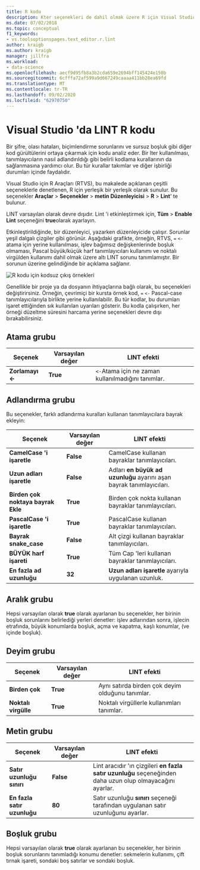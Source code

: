 ```yaml
---
title: R kodu
description: Kter seçenekleri de dahil olmak üzere R için Visual Studio 'nun derleme desteğiyle çalışma.
ms.date: 07/02/2018
ms.topic: conceptual
f1_keywords:
- vs.toolsoptionspages.text_editor.r.lint
author: kraigb
ms.author: kraigb
manager: jillfra
ms.workload:
- data-science
ms.openlocfilehash: aecf9d95fb8a3b2cda659e2694bff145424e150b
ms.sourcegitcommit: 6cfffa72af599a9d667249caaaa411bb28ea69fd
ms.translationtype: MT
ms.contentlocale: tr-TR
ms.lasthandoff: 09/02/2020
ms.locfileid: "62970750"
---
```

# <a name="lint-r-code-in-visual-studio"></a>Visual Studio 'da LINT R kodu

Bir şifre, olası hataları, biçimlendirme sorunlarını ve sursuz boşluk gibi diğer kod gürültülerini ortaya çıkarmak için kodu analiz eder. Bir lter kullanılması, tanımlayıcıların nasıl adlandırıldığı gibi belirli kodlama kurallarının da sağlanmasına yardımcı olur. Bu tür kurallar takımlar ve diğer işbirliği durumları içinde faydalıdır.

Visual Studio için R Araçları (RTVS), bu makalede açıklanan çeşitli seçeneklerle denetlenen, R için yerleşik bir yerleşik olarak sunulur. Bu seçenekler **Araçlar**  >  **Seçenekler**  >  **metin Düzenleyicisi**  >  **R**  >  **Lint**' te bulunur.

LINT varsayılan olarak devre dışıdır. Lint 'i etkinleştirmek için, **Tüm**  >  **Enable Lint** seçeneğini **true**olarak ayarlayın.

Etkinleştirildiğinde, bir düzenleyici, yazarken düzenleyicide çalışır. Sorunlar yeşil dalgalı çizgiler gibi görünür. Aşağıdaki grafikte, örneğin, RTVS, `=` `<-` atama için yerine kullanılması, işlev bağımsız değişkenlerinde boşluk olmaması, Pascal büyük/küçük harf tanımlayıcıları kullanımı ve noktalı virgülden kullanımı dahil olmak üzere altı LINT sorunu tanımlamıştır. Bir sorunun üzerine gelindiğinde bir açıklama sağlanır.

![R kodu için kodsuz çıkış örnekleri](media/linting-01.png)

Genellikle bir proje ya da dosyanın ihtiyaçlarına bağlı olarak, bu seçenekleri değiştirirsiniz. Örneğin, çevrimiçi bir kursta örnek kod, `=` `<-` Pascal-case tanımlayıcılarıyla birlikte yerine kullanılabilir. Bu tür kodlar, bu durumları işaret ettiğinden sık kullanılan uyarıları gösterir. Bu kodla çalışırken, her örneği düzeltme süresini harcama yerine seçenekleri devre dışı bırakabilirsiniz.

## <a name="assignment-group"></a>Atama grubu

| Seçenek | Varsayılan değer | LINT efekti |
| --- | --- | --- |
| **Zorlamayı \<-** | **True** | `<-`Atama için ne zaman kullanılmadığını tanımlar. |

## <a name="naming-group"></a>Adlandırma grubu

Bu seçenekler, farklı adlandırma kuralları kullanan tanımlayıcılara bayrak ekleyin:

| Seçenek | Varsayılan değer | LINT efekti |
| --- | --- | --- |
| **CamelCase 'i işaretle** | **False** | CamelCase kullanan bayraklar tanımlayıcıları. |
| **Uzun adları işaretle** | **False** | Adları **en büyük ad uzunluğu** ayarını aşan bayrak tanımlayıcıları. |
| **Birden çok noktaya bayrak Ekle** | **True** | Birden çok nokta kullanan bayraklar tanımlayıcıları. |
| **PascalCase 'i işaretle** | **True** | PascalCase kullanan bayraklar tanımlayıcıları. |
| **Bayrak snake_case** | **False** | Alt çizgi kullanan bayraklar tanımlayıcıları. |
| **BÜYÜK harf işareti** | **True** | Tüm Cap 'leri kullanan bayraklar tanımlayıcıları. |
| **En fazla ad uzunluğu** | **32** | **Uzun adları işaretle** ayarıyla uygulanan uzunluk. |

## <a name="spacing-group"></a>Aralık grubu

Hepsi varsayılan olarak **true** olarak ayarlanan bu seçenekler, her birinin boşluk sorunlarını belirlediği yerleri denetler: işlev adlarından sonra, işlecin etrafında, büyük konumlarda boşluk, açma ve kapatma, kaşlı konumlar, (ve içinde boşluk).

## <a name="statements-group"></a>Deyim grubu

| Seçenek | Varsayılan değer | LINT efekti |
| --- | --- | --- |
| **Birden çok** | **True** | Aynı satırda birden çok deyim olduğunu tanımlar. |
| **Noktalı virgülle** | **True** | Noktalı virgüllerle kullanımları tanımlar. |

## <a name="text-group"></a>Metin grubu

| Seçenek | Varsayılan değer | LINT efekti |
| --- | --- | --- |
| **Satır uzunluğu sınırı** | **False** | Lint aracıdır 'ın çizgileri **en fazla satır uzunluğu** seçeneğinden daha uzun olup olmayacağını ayarlar. |
| **En fazla satır uzunluğu** | **80** | Satır uzunluğu **sınırı** seçeneği tarafından uygulanan satır uzunluğunu ayarlar. |

## <a name="whitespace-group"></a>Boşluk grubu

Hepsi varsayılan olarak **true** olarak ayarlanan bu seçenekler, her birinin boşluk sorunlarını tanımladığı konumu denetler: sekmelerin kullanımı, çift tırnak işareti, sondaki boş satırlar ve sondaki boşluk.